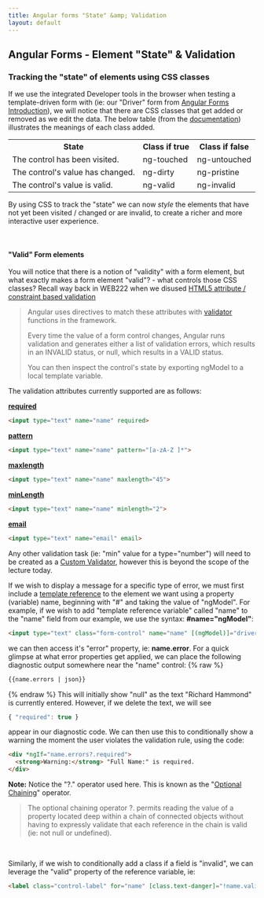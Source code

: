 ```yaml
---
title: Angular forms "State" &amp; Validation
layout: default
---
```


## Angular Forms - Element "State" &amp; Validation

### Tracking the "state" of elements using CSS classes

If we use the integrated Developer tools in the browser when testing a template-driven form with  (ie: our "Driver" form from [Angular Forms Introduction](angular-forms-intro)), we will notice that there are CSS classes that get added or removed as we edit the data.  The below table (from the [documentation](https://angular.io/guide/forms#track-control-state-and-validity-with-ngmodel)) illustrates the meanings of each class added.

<table>
<tbody>
<tr>
<th>State</th>
<th>Class if true</th>
<th>Class if false</th>
</tr>
<tr>
<td>The control has been visited.</td>
<td>ng-touched</td>
<td>ng-untouched</td>
</tr>
<tr>
<td>The control's value has changed.</td>
<td>ng-dirty</td>
<td>ng-pristine</td>
</tr>
<tr>
<td>The control's value is valid.</td>
<td>ng-valid</td>
<td>ng-invalid</td>
</tr>
</tbody>
</table>

By using CSS to track the "state" we can now *style* the elements that have not yet been visited / changed or are invalid,  to create a richer and more interactive user experience.

<br>

#### "Valid" Form elements

You will notice that there is a notion of "validity" with a form element, but what exactly makes a form element "valid"? - what controls those CSS classes?  Recall way back in WEB222 when we disused [HTML5 attribute / constraint based validation](https://developer.mozilla.org/en-US/docs/Web/Guide/HTML/HTML5/Constraint_validation) 

> Angular uses directives to match these attributes with [validator](https://angular.io/api/forms/Validators) functions in the framework.
> 
> Every time the value of a form control changes, Angular runs validation and generates either a list of validation errors, which results in an INVALID status, or null, which results in a VALID status.
> 
> You can then inspect the control's state by exporting ngModel to a local template variable.

The validation attributes currently supported are as follows:

**[required](https://angular.io/api/forms/RequiredValidator)**
```html
<input type="text" name="name" required>
```
**[pattern](https://angular.io/api/forms/PatternValidator)**
```html
<input type="text" name="name" pattern="[a-zA-Z ]*">
```
**[maxlength](https://angular.io/api/forms/MaxLengthValidator)**
```html
<input type="text" name="name" maxlength="45">
```
**[minLength](https://angular.io/api/forms/MinLengthValidator)**
```html
<input type="text" name="name" minlength="2">
```
**[email](https://angular.io/api/forms/EmailValidator)**
```html
<input type="text" name="email" email>
```

Any other validation task (ie: "min" value for a type="number") will need to be created as a [Custom Validator](https://angular.io/guide/form-validation#custom-validators), however this is beyond the scope of the lecture today. 

If we wish to display a message for a specific type of error, we must first include a [template reference](https://angular.io/guide/template-syntax#template-reference-variables-var) to the element we want using a property (variable) name, beginning with "#" and taking the value of "ngModel".  For example, if we wish to add "template reference variable" called "name" to the "name" field from our example, we use the syntax: **#name="ngModel"**:

```html
<input type="text" class="form-control" name="name" [(ngModel)]="driverData.name" required autofocus #name="ngModel">
```
we can then access it's "error" property, ie: **name.error**.  For a quick glimpse at what error properties get applied, we can place the following diagnostic output somewhere near the "name" control:
{% raw %}
```html
{{name.errors | json}}
```
{% endraw %}
This will initially show "null" as the text "Richard Hammond" is currently entered.  However, if we delete the text, we will see 

```js
{ "required": true } 
```

appear in our diagnostic code.  We can then use this to conditionally show a warning the moment the user violates the validation rule, using the code:

```html
<div *ngIf="name.errors?.required">
  <strong>Warning:</strong> "Full Name:" is required.
</div>
```

**Note:** Notice the "?." operator used here.  This is known as the "[Optional Chaining](https://developer.mozilla.org/en-US/docs/Web/JavaScript/Reference/Operators/Optional_chaining)" operator.  

> The optional chaining operator ?. permits reading the value of a property located deep within a chain of connected objects without having to expressly validate that each reference in the chain is valid (ie: not null or undefined).

<br>

Similarly, if we wish to conditionally add a class if a field is "invalid", we can leverage the "valid" property of the reference variable, ie:

```html
<label class="control-label" for="name" [class.text-danger]="!name.valid">Full Name:</label>
```

<br>
